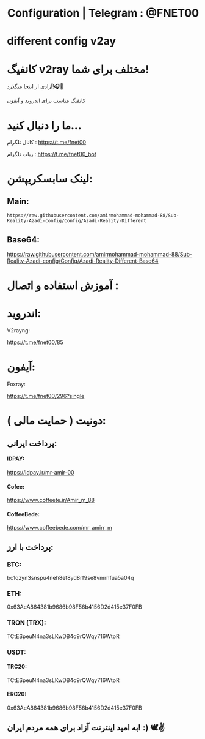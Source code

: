 <h1 align="center">Configuration | Telegram : @FNET00</h1>

# different config v2ay
# کانفیگ v2ray مختلف برای شما!


آزادی ار اینجا میگذرد!🎧🤍


 کانفیگ مناسب برای اندروید و آیفون  
 

# ما را دنبال کنید...

کانال تلگرام : https://t.me/fnet00

ربات تلگرام : https://t.me/fnet00_bot
# لینک سابسکریپشن: 

## Main: 

```https://raw.githubusercontent.com/amirmohammad-mohammad-88/Sub-Reality-Azadi-config/Config/Azadi-Reality-Different```

## Base64:

https://raw.githubusercontent.com/amirmohammad-mohammad-88/Sub-Reality-Azadi-config/Config/Azadi-Reality-Different-Base64


# آموزش استفاده و اتصال :


# اندروید: 
 V2rayng: 

https://t.me/fnet00/85

# آیفون: 

 Foxray: 

https://t.me/fnet00/296?single




# دونیت ( حمایت مالی ):

## پرداخت ایرانی: 

#### IDPAY: 
https://idpay.ir/mr-amir-00

#### Cofee: 
https://www.coffeete.ir/Amir_m_88

#### CoffeeBede: 
https://www.coffeebede.com/mr_amirr_m

## پرداخت با ارز: 

### BTC: 
bc1qzyn3snspu4neh8et8yd8rf9se8vmrnfua5a04q

### ETH: 
0x63AeA864381b9686b98F56b4156D2d415e37F0FB

### TRON (TRX): 
TCtESpeuN4na3sLKwDB4o9rQWqy716WtpR


### USDT: 

#### TRC20: 
TCtESpeuN4na3sLKwDB4o9rQWqy716WtpR

#### ERC20: 
0x63AeA864381b9686b98F56b4156D2d415e37F0FB

## به امید اینترنت آزاد برای همه مردم ایران! :) 🕊️✌️
